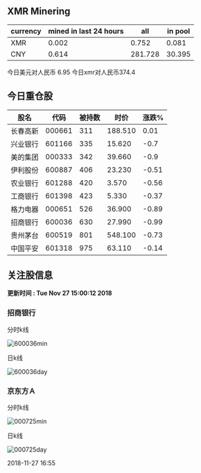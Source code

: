 ## XMR Minering

|currency|mined in last 24 hours|all|in pool|
|---|---|---|---|
|XMR|0.002|0.752|0.081|
|CNY|0.614|281.728|30.395|

今日美元对人民币 6.95	今日xmr对人民币374.4


## 今日重仓股 

|股名|代码|被持数|时价|涨跌%|
|---|---|---|---|---|
|长春高新|000661|311|188.510|0.01|
|兴业银行|601166|335|15.620|-0.7|
|美的集团|000333|342|39.660|-0.9|
|伊利股份|600887|406|23.230|-0.51|
|农业银行|601288|420|3.570|-0.56|
|工商银行|601398|423|5.330|-0.37|
|格力电器|000651|526|36.900|-0.89|
|招商银行|600036|630|27.990|-0.99|
|贵州茅台|600519|801|548.100|-0.73|
|中国平安|601318|975|63.110|-0.14|

## 关注股信息
**更新时间 : Tue Nov 27 15:00:12 2018**
### 招商银行 
分时k线

![600036min](http://image.sinajs.cn/newchart/min/n/sh600036.gif)

日k线

![600036day](http://image.sinajs.cn/newchart/daily/n/sh600036.gif)

### 京东方Ａ 
分时k线

![000725min](http://image.sinajs.cn/newchart/min/n/sz000725.gif)

日k线

![000725day](http://image.sinajs.cn/newchart/daily/n/sz000725.gif)

2018-11-27 16:55